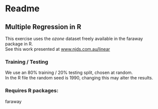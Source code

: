 # Readme
## Multiple Regression in R

This exercise uses the <i>ozone</i> dataset freely available in the faraway package in R. <br />
See this work presented at www.njds.com.au/linear

### Training / Testing
We use an 80% training / 20% testing split, chosen at random. <br />
In the R file the random seed is 1990, changing this may alter the results. 
  
### Requires R packages:
faraway <br />

